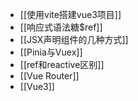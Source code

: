 - [[使用vite搭建vue3项目]]
- [[响应式语法糖$ref]]
- [[JSX声明组件的几种方式]]
- [[Pinia与Vuex]]
- [[ref和reactive区别]]
- [[Vue Router]]
- [[Vue3]]
